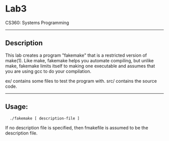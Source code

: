# Lab3

CS360: Systems Programming

-----------
Description
-----------
This lab creates a program "fakemake" that is a restricted version of make(1). 
Like make, fakemake helps you automate compiling, but unlike make, fakemake
limits itself to making one executable and assumes that you are using gcc 
to do your compilation.
 
ex/ contains some files to test the program with.
src/ contains the source code.

------
Usage:
------
 
      ./fakemake [ description-file ]
      
 
 If no description file is specified, then fmakefile is assumed to be
 the description file.
 
